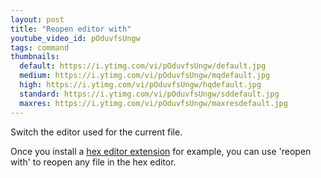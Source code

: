 ```yaml
---
layout: post
title: "Reopen editor with"
youtube_video_id: pOduvfsUngw
tags: command
thumbnails:
  default: https://i.ytimg.com/vi/pOduvfsUngw/default.jpg
  medium: https://i.ytimg.com/vi/pOduvfsUngw/mqdefault.jpg
  high: https://i.ytimg.com/vi/pOduvfsUngw/hqdefault.jpg
  standard: https://i.ytimg.com/vi/pOduvfsUngw/sddefault.jpg
  maxres: https://i.ytimg.com/vi/pOduvfsUngw/maxresdefault.jpg
---
```


Switch the editor used for the current file.

Once you install a [hex editor extension](https://marketplace.visualstudio.com/items?itemName=ms-vscode.hexeditor) for example, you can use 'reopen with' to reopen any file in the hex editor.